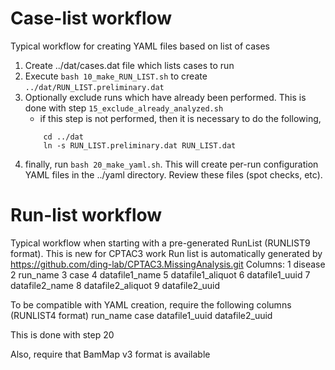 # Case-list workflow
Typical workflow for creating YAML files based on list of cases

1. Create ../dat/cases.dat file which lists cases to run
2. Execute `bash 10_make_RUN_LIST.sh` to create
    `../dat/RUN_LIST.preliminary.dat`
3. Optionally exclude runs which have already been performed.  This is done with step `15_exclude_already_analyzed.sh`
   * if this step is not performed, then it is necessary to do the following,
    ```
        cd ../dat
        ln -s RUN_LIST.preliminary.dat RUN_LIST.dat
    ```
4. finally, run `bash 20_make_yaml.sh`.  This will create per-run configuration YAML files in the ../yaml directory.
   Review these files (spot checks, etc).

# Run-list workflow
Typical workflow when starting with a pre-generated RunList (RUNLIST9 format).  This is new for CPTAC3 work
Run list is automatically generated by https://github.com/ding-lab/CPTAC3.MissingAnalysis.git
Columns:
     1  disease
     2  run_name
     3  case
     4  datafile1_name
     5  datafile1_aliquot
     6  datafile1_uuid
     7  datafile2_name
     8  datafile2_aliquot
     9  datafile2_uuid

To be compatible with YAML creation, require the following columns (RUNLIST4 format)
    run_name
    case
    datafile1_uuid
    datafile2_uuid

This is done with step 20

Also, require that BamMap v3 format is available
